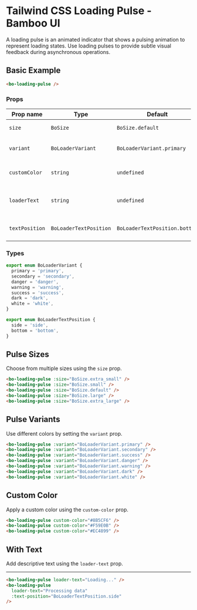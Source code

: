 <script setup>
import { BoLoadingPulse } from '@/components/bo_loading_pulse';
import { BoSize } from '@/shared';
import { BoLoaderVariant, BoLoaderTextPosition } from '@/shared/bo_loader';
</script>

# Tailwind CSS Loading Pulse - Bamboo UI

A loading pulse is an animated indicator that shows a pulsing animation to represent loading states. Use loading pulses to provide subtle visual feedback during asynchronous operations.

## Basic Example

<div class="flex items-center gap-2">
  <div class="p-2">
<bo-loading-pulse />
  </div>
</div>

```html
<bo-loading-pulse />
```

### Props

| Prop name      | Type                   | Default                       | Description                   |
| -------------- | ---------------------- | ----------------------------- | ----------------------------- |
| `size`         | `BoSize`               | `BoSize.default`              | Size of the pulse             |
| `variant`      | `BoLoaderVariant`      | `BoLoaderVariant.primary`     | Color variant of the pulse    |
| `customColor`  | `string`               | `undefined`                   | Custom color (hex code)       |
| `loaderText`   | `string`               | `undefined`                   | Text displayed with the pulse |
| `textPosition` | `BoLoaderTextPosition` | `BoLoaderTextPosition.bottom` | Position of the loading text  |

### Types

```ts
export enum BoLoaderVariant {
  primary = 'primary',
  secondary = 'secondary',
  danger = 'danger',
  warning = 'warning',
  success = 'success',
  dark = 'dark',
  white = 'white',
}

export enum BoLoaderTextPosition {
  side = 'side',
  bottom = 'bottom',
}
```

## Pulse Sizes

Choose from multiple sizes using the `size` prop.

<div class="flex items-center gap-4">
  <div class="p-2">
    <bo-loading-pulse :size="BoSize.extra_small" />
  </div>
  <div class="p-2">
    <bo-loading-pulse :size="BoSize.small" />
  </div>
  <div class="p-2">
    <bo-loading-pulse :size="BoSize.default" />
  </div>
  <div class="p-2">
    <bo-loading-pulse :size="BoSize.large" />
  </div>
  <div class="p-2">
    <bo-loading-pulse :size="BoSize.extra_large" />
  </div>
</div>

```html
<bo-loading-pulse :size="BoSize.extra_small" />
<bo-loading-pulse :size="BoSize.small" />
<bo-loading-pulse :size="BoSize.default" />
<bo-loading-pulse :size="BoSize.large" />
<bo-loading-pulse :size="BoSize.extra_large" />
```

## Pulse Variants

Use different colors by setting the `variant` prop.

<div class="flex items-center gap-4">
  <div class="p-2">
    <bo-loading-pulse :variant="BoLoaderVariant.primary" />
  </div>
  <div class="p-2">
    <bo-loading-pulse :variant="BoLoaderVariant.secondary" />
  </div>
  <div class="p-2">
    <bo-loading-pulse :variant="BoLoaderVariant.success" />
  </div>
  <div class="p-2">
    <bo-loading-pulse :variant="BoLoaderVariant.danger" />
  </div>
  <div class="p-2">
    <bo-loading-pulse :variant="BoLoaderVariant.warning" />
  </div>
  <div class="p-2">
    <bo-loading-pulse :variant="BoLoaderVariant.white" />
  </div>
</div>

```html
<bo-loading-pulse :variant="BoLoaderVariant.primary" />
<bo-loading-pulse :variant="BoLoaderVariant.secondary" />
<bo-loading-pulse :variant="BoLoaderVariant.success" />
<bo-loading-pulse :variant="BoLoaderVariant.danger" />
<bo-loading-pulse :variant="BoLoaderVariant.warning" />
<bo-loading-pulse :variant="BoLoaderVariant.dark" />
<bo-loading-pulse :variant="BoLoaderVariant.white" />
```

## Custom Color

Apply a custom color using the `custom-color` prop.

<div class="flex items-center gap-4">
  <div class="p-2">
    <bo-loading-pulse custom-color="#8B5CF6" />
  </div>
  <div class="p-2">
    <bo-loading-pulse custom-color="#F59E0B" />
  </div>
  <div class="p-2">
    <bo-loading-pulse custom-color="#EC4899" />
  </div>
</div>

```html
<bo-loading-pulse custom-color="#8B5CF6" />
<bo-loading-pulse custom-color="#F59E0B" />
<bo-loading-pulse custom-color="#EC4899" />
```

## With Text

Add descriptive text using the `loader-text` prop.

<div class="flex flex-col gap-2">
  <div class="p-2">
    <bo-loading-pulse loader-text="Loading..." />
  </div>
  <hr class="border-gray-200 dark:border-gray-700" />
  <div class="p-2">
    <bo-loading-pulse 
      loader-text="Processing data" 
      :text-position="BoLoaderTextPosition.side" 
    />
  </div>
</div>

```html
<bo-loading-pulse loader-text="Loading..." />
<bo-loading-pulse
  loader-text="Processing data"
  :text-position="BoLoaderTextPosition.side"
/>
```
